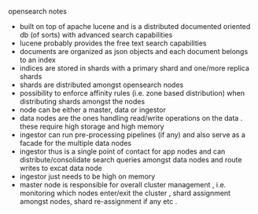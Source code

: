 opensearch notes

* built on top of apache lucene and is a distributed documented oriented db (of sorts) with advanced search capabilities
* lucene probably provides the free text search capabilities 
* documents are organized as json objects and each document belongs to an index 
* indices are stored in shards with a primary  shard and one/more replica shards 
* shards are distributed amongst opensearch nodes 
* possibility to enforce affinity rules (i.e. zone based distribution) when distributing shards amongst the nodes
* node can be either a master, data or ingestor 
* data nodes are the ones handling read/write operations on the data . these require high storage and high memory 
* ingestor can run pre-processing pipelines (if any) and also serve as a facade for the multiple data nodes
* ingestor thus is a single point of contact for app nodes and can distribute/consolidate search queries amongst data nodes and route writes to excat data node
* ingestor just needs to be high on memory 
* master node is responsible for overall cluster management , i.e. monitoring which nodes enter/exit the cluster , shard assignment amongst nodes, shard re-assignment if any etc .


